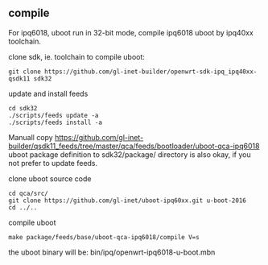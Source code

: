 ## compile

For ipq6018, uboot run in 32-bit mode, compile ipq6018 uboot by ipq40xx toolchain.

clone sdk, ie. toolchain to compile uboot:
```
git clone https://github.com/gl-inet-builder/openwrt-sdk-ipq_ipq40xx-qsdk11 sdk32
```

update and install feeds
```
cd sdk32
./scripts/feeds update -a
./scripts/feeds install -a
```
Manuall copy https://github.com/gl-inet-builder/qsdk11_feeds/tree/master/qca/feeds/bootloader/uboot-qca-ipq6018
uboot package definition to sdk32/package/ directory is also okay, if you not prefer to update feeds.

clone uboot source code
```
cd qca/src/
git clone https://github.com/gl-inet/uboot-ipq60xx.git u-boot-2016
cd ../..
```

compile uboot
```
make package/feeds/base/uboot-qca-ipq6018/compile V=s
```

the uboot binary will be:
bin/ipq/openwrt-ipq6018-u-boot.mbn
